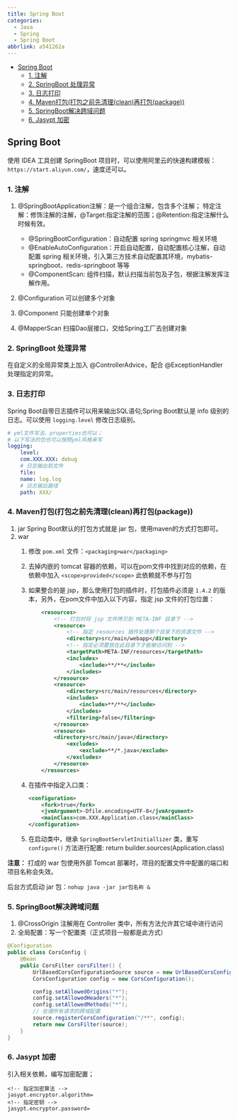 ```yaml
---
title: Spring Boot
categories:
  - Java
  - Spring
  - Spring Boot
abbrlink: a541262a
---
```



<!-- more -->

<!-- @import "[TOC]" {cmd="toc" depthFrom=2 depthTo=4 orderedList=false} -->

<!-- code_chunk_output -->

- [Spring Boot](#spring-boot)
  - [1. 注解](#1-注解)
  - [2. SpringBoot 处理异常](#2-springboot-处理异常)
  - [3. 日志打印](#3-日志打印)
  - [4. Maven打包(打包之前先清理(clean)再打包(package))](#4-maven打包打包之前先清理clean再打包package)
  - [5. SpringBoot解决跨域问题](#5-springboot解决跨域问题)
  - [6. Jasypt 加密](#6-jasypt-加密)

<!-- /code_chunk_output -->

## Spring Boot

使用 IDEA 工具创建 SpringBoot 项目时，可以使用阿里云的快速构建模板：`https://start.aliyun.com/`，速度还可以。

### 1. 注解

1. @SpringBootApplication注解：是一个组合注解，包含多个注解；
特定注解：修饰注解的注解，@Target:指定注解的范围；@Retention:指定注解什么时候有效。

   - @SpringBootConfiguration：自动配置 spring springmvc 相关环境
   - @EnableAutoConfiguration：开启自动配置，自动配置核心注解，自动配置 spring 相关环境，引入第三方技术自动配置其环境，mybatis-springboot、redis-springboot 等等
   - @ComponentScan: 组件扫描，默认扫描当前包及子包，根据注解发挥注解作用。

2. @Configuration 可以创建多个对象
3. @Component 只能创建单个对象
4. @MapperScan 扫描Dao层接口，交给Spring工厂去创建对象

### 2. SpringBoot 处理异常

在自定义的全局异常类上加入 @ControllerAdvice，配合 @ExceptionHandler 处理指定的异常。

### 3. 日志打印

Spring Boot自带日志插件可以用来输出SQL语句;Spring Boot默认是 info 级别的日志。可以使用 `logging.level` 修改日志级别。

```yml
# yml文件写法，properties也可以；
# 以下写法的包也可以按照yml风格来写
logging:
    level:
    com.XXX.XXX: debug
    # 日志输出到文件
    file: 
    name: log.log
    # 日志输出路径
    path: XXX/
```

### 4. Maven打包(打包之前先清理(clean)再打包(package))

1. jar
    Spring Boot默认的打包方式就是 jar 包，使用maven的方式打包即可。
2. war
    1. 修改 `pom.xml` 文件：`<packaging>war</packaging>`
    2. 去掉内嵌的 tomcat 容器的依赖，可以在pom文件中找到对应的依赖，在依赖中加入 `<scope>provided</scope>` 此依赖就不参与打包
    3. 如果整合的是 jsp，那么使用打包的插件时，打包插件必须是 `1.4.2` 的版本，另外，在pom文件中加入以下内容，指定 jsp 文件的打包位置：

        ```xml
            <resources>
                <!-- 打包时将 jsp 文件拷贝到 META-INF 目录下 -->
                <resource>
                    <!-- 指定 resources 插件处理那个目录下的资源文件 -->
                    <directory>src/main/webapp</directory>
                    <!-- 指定必须要放在此目录下才能被访问到 -->
                    <targetPath>META-INF/resources</targetPath>
                    <includes>
                        <include>**/**</include>
                    </includes>
                </resource>
                <resource>
                    <directory>src/main/resources</directory>
                    <includes>
                        <include>**/**</include>
                    </includes>
                    <filtering>false</filtering>
                </resource>
                <resource>
                <directory>src/main/java</directory>
                    <excludes>
                        <exclude>**/*.java</exclude>
                    </excludes>
                </resource>
            </resources>
        ```

    4. 在插件中指定入口类：

        ```xml
        <configuration>
            <fork>true</fork>
            <jvmArgument>-Dfile.encoding=UTF-8</jvmArgument>
            <mainClass>com.XXX.Application.class</mainClass>
        </configuration>
        ```

    5. 在启动类中，继承 `SpringBootServletInitiallizer` 类，重写 `configure()` 方法进行配置:
    return builder.sources(Application.class)

**注意：** 打成的 war 包使用外部 Tomcat 部署时，项目的配置文件中配置的端口和项目名称会失效。

后台方式启动 jar 包：`nohup java -jar jar包名称 &`

### 5. SpringBoot解决跨域问题

1. @CrossOrigin 注解用在 Controller 类中，所有方法允许其它域中进行访问
2. 全局配置：写一个配置类（正式项目一般都是此方式）

```java
@Configuration
public class CorsConfig {
    @Bean
    public CorsFilter corsFilter() {
        UrlBasedCorsConfigurationSource source = new UrlBasedCorsConfigurationSource();
        CorsConfiguration config = new CorsConfiguration();

        config.setAllowedOrigins("*");
        config.setAllowedHeaders("*");
        config.setAllowedMethods("*");
        // 处理所有请求的跨域配置
        source.registerCorsConfiguration("/**", config);
        return new CorsFilter(source);
    }
}
```

### 6. Jasypt 加密

引入相关依赖，编写加密配置；

```properties{.line-numbers}
<!-- 指定加密算法 -->
jasypt.encryptor.algorithm=
<!-- 指定密钥 -->
jasypt.encryptor.password=
```
